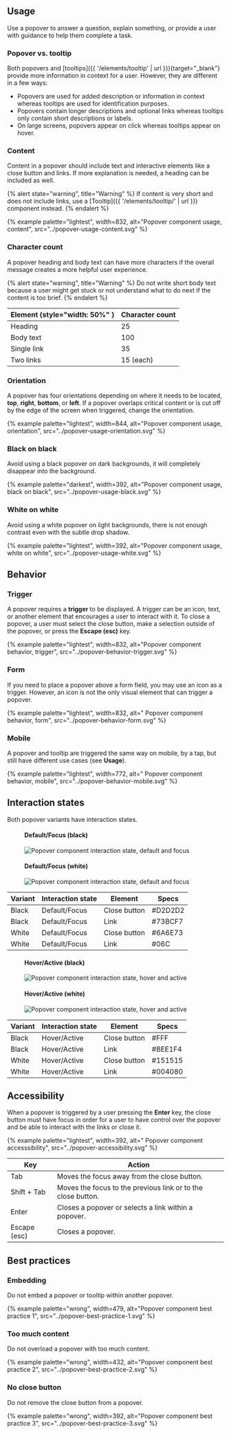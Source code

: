 
## Usage

  Use a popover to answer a question, explain something, or provide a user with 
  guidance to help them complete a task.

### Popover vs. tooltip

  Both popovers and [tooltips]({{ 
  '/elements/tooltip' | url }}){target="_blank"} provide more information in 
  context for a user. However, they are different in a few ways:

  - Popovers are used for added description or information in context whereas 
    tooltips are used for identification purposes.
  - Popovers contain longer descriptions and optional links whereas tooltips 
    only contain short descriptions or labels.
  - On large screens, popovers appear on click whereas tooltips appear on hover.

### Content

  Content in a popover should include text and interactive elements like a close 
  button and links. If more explanation is needed, a heading can be included as 
  well.

  {% alert state="warning", title="Warning" %}
    If content is very short and does not include links, use a [Tooltip]({{ 
    '/elements/tooltip/' | url }}) component instead.
  {% endalert %}

  {% example palette="lightest",
             width=832,
             alt="Popover component usage, content",
             src="../popover-usage-content.svg" %}

### Character count

  A popover heading and body text can have more characters if the overall 
  message creates a more helpful user experience.

  {% alert state="warning", title="Warning" %}
    Do not write short body text because a user might get stuck or not 
    understand what to do next if the content is too brief.
  {% endalert %}

  | Element {style="width: 50%" } | Character count |
  |-------------------------------|-----------------|
  | Heading                       | 25              |
  | Body text                     | 100             |
  | Single link                   | 35              |
  | Two links                     | 15 (each)       |

### Orientation

  A popover has four orientations depending on where it needs to be located, 
  **top**, **right**, **bottom**, or **left**. If a popover overlaps critical 
  content or is cut off by the edge of the screen when triggered, change the 
  orientation.

  {% example palette="lightest",
             width=844,
             alt="Popover component usage, orientation",
             src="../popover-usage-orientation.svg" %}

### Black on black

  Avoid using a black popover on dark backgrounds, it will completely disappear 
  into the background.

  {% example palette="darkest",
             width=392,
             alt="Popover component usage, black on black",
             src="../popover-usage-black.svg" %}

### White on white

  Avoid using a white popover on light backgrounds, there is not enough contrast 
  even with the subtle drop shadow.

  {% example palette="lightest",
             width=392,
             alt="Popover component usage, white on white",
             src="../popover-usage-white.svg" %}



## Behavior

### Trigger

  A popover requires a **trigger** to be displayed. A trigger can be an icon, 
  text, or another element that encourages a user to interact with it. To close 
  a popover, a user must select the close button, make a selection outside of 
  the popover, or press the **Escape (esc)** key.

  {% example palette="lightest",
             width=832,
             alt="Popover component behavior, trigger",
             src="../popover-behavior-trigger.svg" %}

### Form

  If you need to place a popover above a form field, you may use an icon as a 
  trigger. However, an icon is not the only visual element that can trigger a 
  popover.

  {% example palette="lightest",
             width=832,
             alt=" Popover component behavior, form",
             src="../popover-behavior-form.svg" %}

### Mobile

  A popover and tooltip are triggered the same way on mobile, by a tap, but 
  still have different use cases (see **Usage**).

  {% example palette="lightest",
             width=772,
             alt=" Popover component behavior, mobile",
             src="../popover-behavior-mobile.svg" %}


## Interaction states

  Both popover variants have interaction states.

  <div class="multi-column--min-400-wide">
    <figure>
      <figcaption><h4>Default/Focus (black)</h4></figcaption>
      <img src="{{ '../popover-interaction-state-default-focus-black.svg' | url }}" alt="Popover component interaction state, default and focus" style="--inline-img-max-width:392px;">
    </figure>
    <figure>
      <figcaption><h4>Default/Focus (white)</h4></figcaption>
      <img src="{{ '../popover-interaction-state-default-focus-white.svg' | url }}" alt="Popover component interaction state, default and focus" style="--inline-img-max-width:392px;">
    </figure>
  </div>

  | Variant | Interaction state | Element      | Specs   |
  |---------|-------------------|--------------|---------|
  | Black   | Default/Focus     | Close button |#D2D2D2 |
  | Black   | Default/Focus     | Link         |#73BCF7 |
  | White   | Default/Focus     | Close button |#6A6E73 |
  | White   | Default/Focus     | Link         |#06C    |

  <div class="multi-column--min-400-wide">
    <figure>
      <figcaption><h4>Hover/Active (black)</h4></figcaption>
      <img src="{{ '../popover-interaction-state-hover-active-black.svg' | url }}" alt="Popover component interaction state, hover and active" style="--inline-img-max-width:392px;">
    </figure>
    <figure>
      <figcaption><h4>Hover/Active (white)</h4></figcaption>
      <img src="{{ '../popover-interaction-state-hover-active-white.svg' | url }}" alt="Popover component interaction state, hover and active" style="--inline-img-max-width:392px;">
    </figure>
  </div>

  | Variant | Interaction state | Element      | Specs   |
  |---------|-------------------|--------------|---------|
  | Black   | Hover/Active      | Close button |#FFF    |
  | Black   | Hover/Active      | Link         |#BEE1F4 |
  | White   | Hover/Active      | Close button |#151515 |
  | White   | Hover/Active      | Link         |#004080 |


## Accessibility

  When a popover is triggered by a user pressing the **Enter** key, 
  the close button must have focus in order for a user to have control over the 
  popover and be able to interact with the links or close it.

  {% example palette="lightest",
             width=392,
             alt=" Popover component accesssibility",
             src="../popover-accessibility.svg" %}

  | Key          | Action                                                       |
  |--------------|--------------------------------------------------------------|
  | Tab          | Moves the focus away from the close button.                  |
  | Shift + Tab  | Moves the focus to the previous link or to the close button. |
  | Enter        | Closes a popover or selects a link within a popover.         |
  | Escape (esc) | Closes a popover.                                            |


## Best practices

### Embedding

  Do not embed a popover or tooltip within another popover.

  {% example palette="wrong",
             width=479,
             alt="Popover component best practice 1",
             src="../popover-best-practice-1.svg" %}

### Too much content

  Do not overload a popover with too much content.

  {% example palette="wrong",
             width=432,
             alt="Popover component best practice 2",
             src="../popover-best-practice-2.svg" %}

### No close button

  Do not remove the close button from a popover.

  {% example palette="wrong",
             width=392,
             alt="Popover component best practice 3",
             src="../popover-best-practice-3.svg" %}

